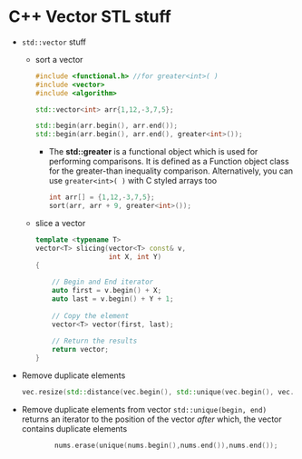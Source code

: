 # C++ Vector STL stuff

- ``std::vector`` stuff

  * sort a vector

    ```c++
    #include <functional.h> //for greater<int>( )
    #include <vector>
    #include <algorithm>
    
    std::vector<int> arr{1,12,-3,7,5};
    
    std::begin(arr.begin(), arr.end());
    std::begin(arr.begin(), arr.end(), greater<int>());
    
    ```

    * The **std::greater** is a functional object which is used  for performing comparisons. It is defined as a Function object class for the greater-than inequality comparison. 
      Alternatively, you can use `greater<int>( )` with C styled arrays too

      ```c++
      int arr[] = {1,12,-3,7,5};
      sort(arr, arr + 9, greater<int>());
      ```


  - slice a vector

    ```c++
    template <typename T>
    vector<T> slicing(vector<T> const& v,
                      int X, int Y)
    {
      
        // Begin and End iterator
        auto first = v.begin() + X;
        auto last = v.begin() + Y + 1;
      
        // Copy the element
        vector<T> vector(first, last);
      
        // Return the results
        return vector;
    }
    ```

    

- Remove duplicate elements 

  ```c++
  vec.resize(std::distance(vec.begin(), std::unique(vec.begin(), vec.end())));
- Remove duplicate elements from vector
  `std::unique(begin, end)` returns an iterator to the position of the vector _after_ which, the vector contains duplicate elements

  ```c++
          nums.erase(unique(nums.begin(),nums.end()),nums.end());
  ```

  